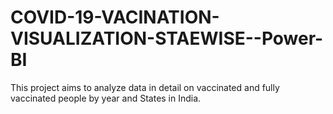 # COVID-19-VACINATION-VISUALIZATION-STAEWISE--Power-BI
This project aims to analyze data in detail on vaccinated and fully vaccinated people by year and States in India.
